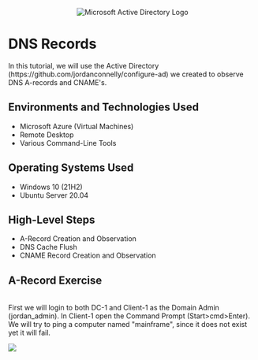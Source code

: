 <p align="center">
<img src="https://i.imgur.com/pU5A58S.png" alt="Microsoft Active Directory Logo"/>
</p>

<h1>DNS Records</h1>
In this tutorial, we will use the Active Directory (https://github.com/jordanconnelly/configure-ad) we created to observe DNS A-records and CNAME's. <br />



<h2>Environments and Technologies Used</h2>

- Microsoft Azure (Virtual Machines)
- Remote Desktop
- Various Command-Line Tools

<h2>Operating Systems Used </h2>

- Windows 10 (21H2)
- Ubuntu Server 20.04

<h2>High-Level Steps</h2>

- A-Record Creation and Observation
- DNS Cache Flush
- CNAME Record Creation and Observation

<h2>A-Record Exercise</h2>
</p>
<br />
First we will login to both DC-1 and Client-1 as the Domain Admin (jordan_admin). In Client-1 open the Command Prompt (Start>cmd>Enter). We will try to ping a computer named "mainframe", since it does not exist yet it will fail.
<p>
<img src="https://imgur.com/v6Aij8W.png">



